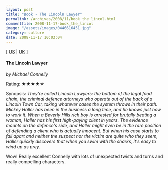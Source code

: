 ```yaml
---
layout: post
title: "Book - The Lincoln Lawyer"
permalink: /archives/2008/11/book_the_lincol.html
commentfile: 2008-11-17-book_the_lincol
image: "/assets/images/0446616451.jpg"
category: culture
date: 2008-11-17 10:03:04
---
```


\[ [US](http://www.amazon.com/o/asin/0446616451) | [UK](http://www.amazon.co.uk/o/asin/0446616451) \]

#### The Lincoln Lawyer

<em>by Michael Connelly</em>

Rating: ★★★★☆

<div class="book_synopsis" markdown="1">
Synopsis: <em>They're called Lincoln Lawyers: the bottom of the legal food chain, the criminal defence attorneys who operate out of the back of a Lincoln Town Car, taking whatever cases the system throws in their path. Mickey Haller has been in the business a long time, and he knows just how to work it. When a Beverly Hills rich boy is arrested for brutally beating a woman, Haller has his first high-paying client in years. The evidence mounts on the defence's side, and Haller might even be in the rare position of defending a client who is actually innocent. But when his case starts to fall apart and neither the suspect nor the victim are quite who they seem, Haller quickly discovers that when you swim with the sharks, it's easy to wind up as prey.</em>
</div>

Wow! Really excellent Connelly with lots of unexpected twists and turns and really compelling characters.
